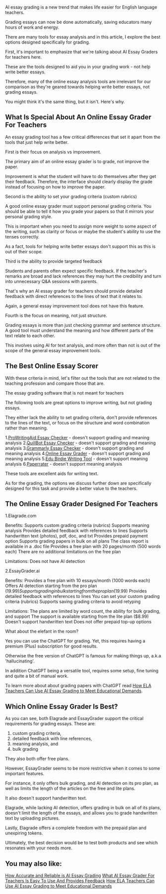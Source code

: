 AI essay grading is a new trend that makes life easier for English language teachers. 

Grading essays can now be done automatically, saving educators many hours of work and energy. 

There are many tools for essay analysis and in this article, I explore the best options designed specifically for grading.

First, it's important to emphasize that we're talking about AI Essay Graders for teachers here. 

These are the tools designed to aid you in your grading work - not help write better essays.

Therefore, many of the online essay analysis tools are irrelevant for our comparison as they're geared towards helping write better essays, not grading essays.

You might think it's the same thing, but it isn't. Here's why.

## What Is Special About An Online Essay Grader For Teachers

An essay grading tool has a few critical differences that set it apart from the tools that just help write better.

First is their focus on analysis vs improvement.

The primary aim of an online essay grader is to grade, not improve the paper. 

Improvement is what the student will have to do themselves after they get their feedback. Therefore, the interface should clearly display the grade instead of focusing on how to improve the paper.

Second is the ability to set your grading criteria (custom rubrics)

A good online essay grader must support personal grading criteria. You should be able to tell it how you grade your papers so that it mirrors your personal grading style. 

This is important when you need to assign more weight to some aspect of the writing, such as clarity or focus or maybe the student's ability to use the tenses correctly. 

As a fact, tools for helping write better essays don't support this as this is out of their scope.

Third is the ability to provide targeted feedback

Students and parents often expect specific feedback. If the teacher's remarks are broad and lack references they may hurt the credibility and turn into unnecessary Q&A sessions with parents.

That's why an AI essay grader for teachers should provide detailed feedback with direct references to the lines of text that it relates to. 

Again, a general essay improvement tool does not have this feature.

Fourth is the focus on meaning, not just structure. 

Grading essays is more than just checking grammar and sentence structure. A good tool must understand the meaning and how different parts of the text relate to each other.

This involves using AI for text analysis, and more often than not is out of the scope of the general essay improvement tools. 

## The Best Online Essay Scorer

With these criteria in mind, let's filter out the tools that are not related to the teaching profession and compare those that are.

The essay grading software that is not meant for teachers

The following tools are great options to improve writing, but not grading essays. 

They either lack the ability to set grading criteria, don't provide references to the lines of the text, or focus on the structure and word combination rather than meaning. 

1.[ProWritingAid Essay Checker](https://prowritingaid.com/essay-checker) - doesn't support grading and meaning analysis
2.[QuillBot Essay Checker](https://quillbot.com/essay-checker) - doesn't support grading and meaning analysis
3.[Grammarly Essay Checker](https://www.grammarly.com/essay-checker) - doesn't support grading and meaning analysis
4.[Online Essay Grader](https://www.onlineessaygrader.com/) - doesn't support grading and meaning analysis
5.[Edu Birdie Writing Tool](https://edubirdie.com/birdiedon-writingtool) - doesn't support meaning analysis
6.[Paperrater](https://www.paperrater.com/proofreader) - doesn't support meaning analysis

These tools are excellent aids for writing text.

As for the grading, the options we discuss further down are specifically designed for this task and provide a better value to the teachers.

## The Online Essay Grader Designed For Teachers

1.Elagrade.com

Benefits:
Supports custom grading criteria (rubrics)
Supports meaning analysis
Provides detailed feedback with references to lines
Supports handwritten text (photos), pdf, doc, and txt
Provides prepaid payment option
Supports grading papers in bulk on all plans
The class report is available in a .doc file
Provides a free plan with 20 pages/month (500 words each)
There are no additional limitations on the free plan 

Limitations:
Does not have AI detection

2.EssayGrader.ai

Benefits:
Provides a free plan with 10 essays/month (1000 words each)
Offers AI detection starting from the pro plan ($19.99)
Supports grading in bulk starting from the pro plan ($19.99)
Provides detailed feedback with references to lines
You can set your custom grading criteria (rubrics)
Supports saving grading criteria to avoid retyping

Limitations:
The plans are limited by word count, the ability for bulk grading, and support
The support is available starting from the lite plan ($8.99)
Doesn't support handwritten text
Does not offer prepaid top-up options

What about the elefant in the room?

Yes you can use the ChatGPT for grading. Yet, this requires having a premium (Plus) subscription for good results. 

Otherwise the free version of ChatGPT is famous for making things up, a.k.a 'hallucinating'. 

In addition ChatGPT being a versatile tool, requires some setup, fine tuning and quite a bit of manual work. 

To learn more about about grading papers with ChatGPT read [How ELA Teachers Can Use AI Essay Grading to Meet Educational Demands](https://elagrade.com/blog/how-ela-teachers-can-embrace-ai-essay-grading).  

## Which Online Essay Grader Is Best?

As you can see, both Elagrade and EssayGrader support the critical requirements for grading essays. These are:

1) custom grading criteria, 
2) detailed feedback with line references, 
3) meaning analysis, and 
4) bulk grading

They also both offer free plans. 

However, EssayGrader seems to be more restrictive when it comes to some important features. 

For instance, it only offers bulk grading, and AI detection on its pro plan, as well as limits the length of the articles on the free and lite plans.

It also doesn't support handwritten text.

Elagrade, while lacking AI detection, offers grading in bulk on all of its plans, doesn't limit the length of the essays, and allows you to grade handwritten text by uploading pictures. 

Lastly, Elagrade offers a complete freedom with the prepaid plan and unexpiring tokens. 

Ultimately, the best decision would be to test both products and see which resonates with your needs more. 

## You may also like:
[How Accurate and Reliable is AI Essay Grading](https://elagrade.com/blog/how-accurate-and-reliable-is-an-ai-paper-grader)
[What AI Essay Grader For Teachers Is Easy To Use And Provides Feedback](https://elagrade.com/blog/what-ai-essay-grader-for-teachers-is-easy-to-use-and-provides-feedback)
[How ELA Teachers Can Use AI Essay Grading to Meet Educational Demands](https://elagrade.com/blog/how-ela-teachers-can-embrace-ai-essay-grading)